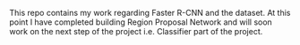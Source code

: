 This repo contains my work regarding Faster R-CNN and the dataset. At this point I have completed building Region Proposal Network and will soon work on the next step of the project i.e. Classifier part of the project.
